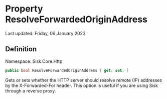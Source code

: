 # Property ResolveForwardedOriginAddress
Last updated: Friday, 06 January 2023

## Definition
Namespace: Sisk.Core.Http

```csharp
public bool ResolveForwardedOriginAddress { get; set; }
```

Gets or sets whether the HTTP server should resolve remote (IP) addresses by the X-Forwarded-For header. This option is useful if you are using Sisk through a reverse proxy.

